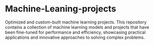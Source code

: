 # Machine-Leaning-projects
Optimized and custom-built machine learning projects. This repository contains a collection of machine learning models and projects that have been fine-tuned for performance and efficiency, showcasing practical applications and innovative approaches to solving complex problems.
